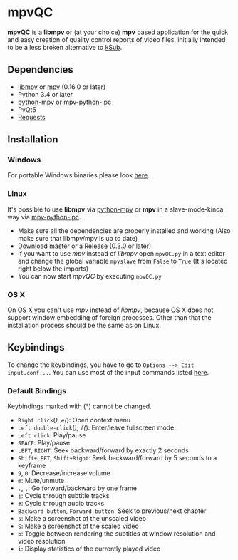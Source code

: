 # mpvQC

**mpvQC** is a **libmpv** or (at your choice) **mpv** based application for the quick and easy creation of quality control reports of video files, initially intended to be a less broken alternative to [kSub](http://dakoworks.ath.cx/projects/ksub).

## Dependencies

- [libmpv](https://github.com/mpv-player/mpv) or [mpv](https://mpv.io/installation/) (0.16.0 or later)
- Python 3.4 or later
- [python-mpv](https://github.com/jaseg/python-mpv) or [mpv-python-ipc](https://github.com/siikamiika/mpv-python-ipc)
- PyQt5
- [Requests](https://github.com/kennethreitz/requests)

## Installation

### Windows

For portable Windows binaries please look [here](https://mpvqc.rekt.cc/download/).

### Linux

It's possible to use **libmpv** via [python-mpv](https://github.com/jaseg/python-mpv) or **mpv** in a slave-mode-kinda way via [mpv-python-ipc](https://github.com/siikamiika/mpv-python-ipc).

- Make sure all the dependencies are properly installed and working (Also make sure that libmpv/mpv is up to date)
- Download [master](https://github.com/Frechdachs/mpvQC/archive/master.zip) or a [Release](https://github.com/Frechdachs/mpvQC/releases) (0.3.0 or later)
- If you want to use _mpv_ instead of _libmpv_ open `mpvQC.py` in a text editor and change the global variable `mpvslave` from `False` to `True` (It's located right below the imports)
- You can now start _mpvQC_ by executing `mpvQC.py`

### OS X

On OS X you can't use _mpv_ instead of _libmpv_, because OS X does not support window embedding of foreign processes. Other than that the installation process should be the same as on Linux.

## Keybindings

To change the keybindings, you have to go to `Options --> Edit input.conf...`.
You can use most of the input commands listed [here](https://mpv.io/manual/master/#list-of-input-commands).

### Default Bindings

Keybindings marked with (*) cannot be changed.

- `Right click`(*), `e`(*): Open context menu
- `Left double-click`(*), `f`(*): Enter/leave fullscreen mode
- `Left click`: Play/pause
- `SPACE`: Play/pause
- `LEFT`, `RIGHT`: Seek backward/forward by exactly 2 seconds
- `Shift+LEFT`, `Shift+Right`: Seek backward/forward by 5 seconds to a keyframe
- `9`, `0`: Decrease/increase volume
- `m`: Mute/unmute
- `.`, `,`: Go forward/backward by one frame
- `j`: Cycle through subtitle tracks
- `#`: Cycle through audio tracks
- `Backward button`, `Forward button`: Seek to previous/next chapter
- `s`: Make a screenshot of the unscaled video
- `S`: Make a screenshot of the scaled video
- `b`: Toggle between rendering the subtitles at window resolution and video resolution
- `i`: Display statistics of the currently played video

